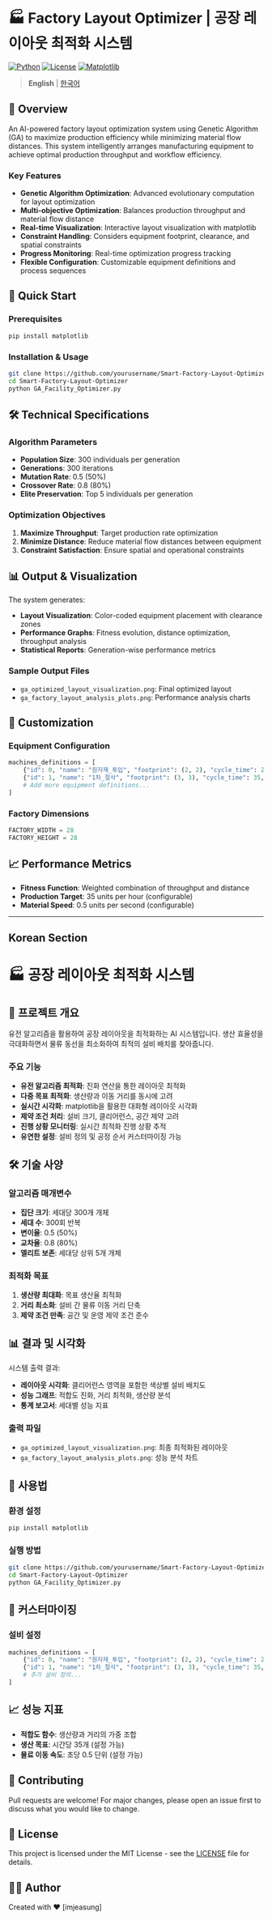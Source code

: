 # 🏭 Factory Layout Optimizer | 공장 레이아웃 최적화 시스템

[![Python](https://img.shields.io/badge/Python-3.7+-blue.svg)](https://www.python.org/downloads/)
[![License](https://img.shields.io/badge/License-MIT-green.svg)](LICENSE)
[![Matplotlib](https://img.shields.io/badge/Matplotlib-3.0+-orange.svg)](https://matplotlib.org/)

> **English** | [한국어](#korean-section)

## 🎯 Overview

An AI-powered factory layout optimization system using Genetic Algorithm (GA) to maximize production efficiency while minimizing material flow distances. This system intelligently arranges manufacturing equipment to achieve optimal production throughput and workflow efficiency.

### Key Features
- **Genetic Algorithm Optimization**: Advanced evolutionary computation for layout optimization
- **Multi-objective Optimization**: Balances production throughput and material flow distance
- **Real-time Visualization**: Interactive layout visualization with matplotlib
- **Constraint Handling**: Considers equipment footprint, clearance, and spatial constraints
- **Progress Monitoring**: Real-time optimization progress tracking
- **Flexible Configuration**: Customizable equipment definitions and process sequences

## 🚀 Quick Start

### Prerequisites
```bash
pip install matplotlib
```

### Installation & Usage
```bash
git clone https://github.com/yourusername/Smart-Factory-Layout-Optimizer.git
cd Smart-Factory-Layout-Optimizer
python GA_Facility_Optimizer.py
```

## 🛠 Technical Specifications

### Algorithm Parameters
- **Population Size**: 300 individuals per generation
- **Generations**: 300 iterations
- **Mutation Rate**: 0.5 (50%)
- **Crossover Rate**: 0.8 (80%)
- **Elite Preservation**: Top 5 individuals per generation

### Optimization Objectives
1. **Maximize Throughput**: Target production rate optimization
2. **Minimize Distance**: Reduce material flow distances between equipment
3. **Constraint Satisfaction**: Ensure spatial and operational constraints

## 📊 Output & Visualization

The system generates:
- **Layout Visualization**: Color-coded equipment placement with clearance zones
- **Performance Graphs**: Fitness evolution, distance optimization, throughput analysis
- **Statistical Reports**: Generation-wise performance metrics

### Sample Output Files
- `ga_optimized_layout_visualization.png`: Final optimized layout
- `ga_factory_layout_analysis_plots.png`: Performance analysis charts

## 🔧 Customization

### Equipment Configuration
```python
machines_definitions = [
    {"id": 0, "name": "원자재_투입", "footprint": (2, 2), "cycle_time": 20, "clearance": 1},
    {"id": 1, "name": "1차_절삭", "footprint": (3, 3), "cycle_time": 35, "clearance": 1},
    # Add more equipment definitions...
]
```

### Factory Dimensions
```python
FACTORY_WIDTH = 28
FACTORY_HEIGHT = 28
```

## 📈 Performance Metrics

- **Fitness Function**: Weighted combination of throughput and distance
- **Production Target**: 35 units per hour (configurable)
- **Material Speed**: 0.5 units per second (configurable)

---

## Korean Section

# 🏭 공장 레이아웃 최적화 시스템

## 🎯 프로젝트 개요

유전 알고리즘을 활용하여 공장 레이아웃을 최적화하는 AI 시스템입니다. 생산 효율성을 극대화하면서 물류 동선을 최소화하여 최적의 설비 배치를 찾아줍니다.

### 주요 기능
- **유전 알고리즘 최적화**: 진화 연산을 통한 레이아웃 최적화
- **다중 목표 최적화**: 생산량과 이동 거리를 동시에 고려
- **실시간 시각화**: matplotlib을 활용한 대화형 레이아웃 시각화
- **제약 조건 처리**: 설비 크기, 클리어런스, 공간 제약 고려
- **진행 상황 모니터링**: 실시간 최적화 진행 상황 추적
- **유연한 설정**: 설비 정의 및 공정 순서 커스터마이징 가능

## 🛠 기술 사양

### 알고리즘 매개변수
- **집단 크기**: 세대당 300개 개체
- **세대 수**: 300회 반복
- **변이율**: 0.5 (50%)
- **교차율**: 0.8 (80%)
- **엘리트 보존**: 세대당 상위 5개 개체

### 최적화 목표
1. **생산량 최대화**: 목표 생산율 최적화
2. **거리 최소화**: 설비 간 물류 이동 거리 단축
3. **제약 조건 만족**: 공간 및 운영 제약 조건 준수

## 📊 결과 및 시각화

시스템 출력 결과:
- **레이아웃 시각화**: 클리어런스 영역을 포함한 색상별 설비 배치도
- **성능 그래프**: 적합도 진화, 거리 최적화, 생산량 분석
- **통계 보고서**: 세대별 성능 지표

### 출력 파일
- `ga_optimized_layout_visualization.png`: 최종 최적화된 레이아웃
- `ga_factory_layout_analysis_plots.png`: 성능 분석 차트

## 🚀 사용법

### 환경 설정
```bash
pip install matplotlib
```

### 실행 방법
```bash
git clone https://github.com/yourusername/Smart-Factory-Layout-Optimizer.git
cd Smart-Factory-Layout-Optimizer
python GA_Facility_Optimizer.py
```

## 🔧 커스터마이징

### 설비 설정
```python
machines_definitions = [
    {"id": 0, "name": "원자재_투입", "footprint": (2, 2), "cycle_time": 20, "clearance": 1},
    {"id": 1, "name": "1차_절삭", "footprint": (3, 3), "cycle_time": 35, "clearance": 1},
    # 추가 설비 정의...
]
```

## 📈 성능 지표

- **적합도 함수**: 생산량과 거리의 가중 조합
- **생산 목표**: 시간당 35개 (설정 가능)
- **물료 이동 속도**: 초당 0.5 단위 (설정 가능)

## 🤝 Contributing

Pull requests are welcome! For major changes, please open an issue first to discuss what you would like to change.

## 📝 License

This project is licensed under the MIT License - see the [LICENSE](LICENSE) file for details.

## 👨‍💻 Author

Created with ❤️ [imjeasung]
